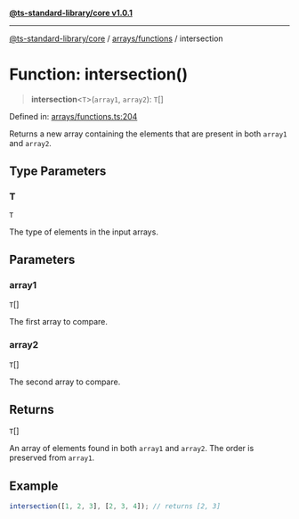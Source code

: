 [**@ts-standard-library/core v1.0.1**](../../../README.md)

***

[@ts-standard-library/core](../../../modules.md) / [arrays/functions](../README.md) / intersection

# Function: intersection()

> **intersection**\<`T`\>(`array1`, `array2`): `T`[]

Defined in: [arrays/functions.ts:204](https://github.com/gabaudette/ts-stdlib/blob/7333da76bc775fbabd0907ad8519b912cfc2fe26/packages/core/src/arrays/functions.ts#L204)

Returns a new array containing the elements that are present in both `array1` and `array2`.

## Type Parameters

### T

`T`

The type of elements in the input arrays.

## Parameters

### array1

`T`[]

The first array to compare.

### array2

`T`[]

The second array to compare.

## Returns

`T`[]

An array of elements found in both `array1` and `array2`. The order is preserved from `array1`.

## Example

```typescript
intersection([1, 2, 3], [2, 3, 4]); // returns [2, 3]
```
